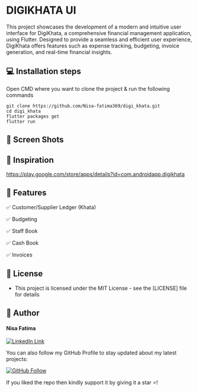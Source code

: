 # DIGIKHATA UI
 
This project showcases the development of a modern and intuitive user interface for DigiKhata, a comprehensive financial management application, using Flutter. Designed to provide a seamless and efficient user experience, DigiKhata offers features such as expense tracking, budgeting, invoice generation, and real-time financial insights.
 
## 💻 Installation steps
 
Open CMD where you want to clone the project & run the following commands
 
```
git clone https://github.com/Nisa-fatima369/digi_khata.git
cd digi_khata
flutter packages get
flutter run
```
 
## 📱 Screen Shots

## 🎨 Inspiration

https://play.google.com/store/apps/details?id=com.androidapp.digikhata
 
## 🎯 Features 
 
✅ Customer/Supplier Ledger (Khata)
 
✅ Budgeting
 
✅ Staff Book
 
✅ Cash Book
 
✅ Invoices
 
## 🔑 License
- This project is licensed under the MIT License - see the [LICENSE] file for details
 
## 🧑 Author
 
#### Nisa Fatima
[![LinkedIn Link](https://img.shields.io/badge/Connect-Nisa-blue.svg?logo=linkedin&longCache=true&style=social&label=Connect
)](https://www.linkedin.com/in/nisa-fatima369)

You can also follow my GitHub Profile to stay updated about my latest projects:

[![GitHub Follow](https://img.shields.io/badge/Connect-Nisa-blue.svg?logo=Github&longCache=true&style=social&label=Follow)](https://github.com/Nisa-fatima369)

If you liked the repo then kindly support it by giving it a star ⭐!
